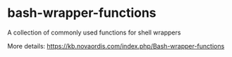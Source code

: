 # bash-wrapper-functions

A collection of commonly used functions for shell wrappers

More details: https://kb.novaordis.com/index.php/Bash-wrapper-functions
